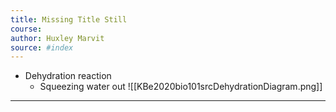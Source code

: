 ```yaml
---
title: Missing Title Still
course: 
author: Huxley Marvit
source: #index
---
```


- Dehydration reaction
	- Squeezing water out
	![[KBe2020bio101srcDehydrationDiagram.png]]

---